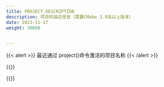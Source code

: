 ```yaml
---
title: PROJECT_DESCRIPTION
description: 项目的描述信息（需要CMake 3.9及以上版本）
date: 2023-11-17
weight: 30000


---
```

<style>
th, td {
  border: 1px solid rgb(190, 190, 190);
}
</style>
{{< alert >}}
最近通过 project()命令激活的项目名称
{{< /alert >}}


{{<alert>}}

{{</alert>}}

```cmake


```


